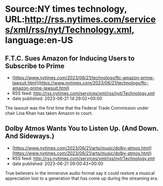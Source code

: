# Source:NY times technology, URL:http://rss.nytimes.com/services/xml/rss/nyt/Technology.xml, language:en-US

## F.T.C. Sues Amazon for Inducing Users to Subscribe to Prime
 - [https://www.nytimes.com/2023/06/21/technology/ftc-amazon-prime-lawsuit.html](https://www.nytimes.com/2023/06/21/technology/ftc-amazon-prime-lawsuit.html)
 - RSS feed: http://rss.nytimes.com/services/xml/rss/nyt/Technology.xml
 - date published: 2023-06-21 14:29:02+00:00

The lawsuit was the first time that the Federal Trade Commission under chair Lina Khan has taken Amazon to court.

## Dolby Atmos Wants You to Listen Up. (And Down. And Sideways.)
 - [https://www.nytimes.com/2023/06/21/arts/music/dolby-atmos.html](https://www.nytimes.com/2023/06/21/arts/music/dolby-atmos.html)
 - RSS feed: http://rss.nytimes.com/services/xml/rss/nyt/Technology.xml
 - date published: 2023-06-21 09:00:43+00:00

True believers in the immersive audio format say it could restore a musical appreciation lost to a generation that has come up during the streaming era.

